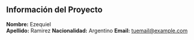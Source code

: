 ## Información del Proyecto

**Nombre:** Ezequiel  
**Apellido:** Ramirez
**Nacionalidad:** Argentino
**Email:** tuemail@example.com

